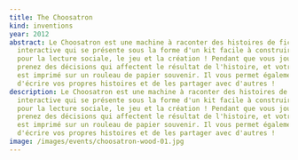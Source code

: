 ```yaml
---
title: The Choosatron
kind: inventions
year: 2012
abstract: Le Choosatron est une machine à raconter des histoires de fiction
  interactive qui se présente sous la forme d'un kit facile à construire ; idéal
  pour la lecture sociale, le jeu et la création ! Pendant que vous jouez, vous
  prenez des décisions qui affectent le résultat de l'histoire, et votre voyage
  est imprimé sur un rouleau de papier souvenir. Il vous permet également
  d'écrire vos propres histoires et de les partager avec d'autres !
description: Le Choosatron est une machine à raconter des histoires de fiction
  interactive qui se présente sous la forme d'un kit facile à construire ; idéal
  pour la lecture sociale, le jeu et la création ! Pendant que vous jouez, vous
  prenez des décisions qui affectent le résultat de l'histoire, et votre voyage
  est imprimé sur un rouleau de papier souvenir. Il vous permet également
  d'écrire vos propres histoires et de les partager avec d'autres !
image: /images/events/choosatron-wood-01.jpg
---
```

